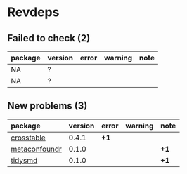 # Revdeps

## Failed to check (2)

|package |version |error |warning |note |
|:-------|:-------|:-----|:-------|:----|
|NA      |?       |      |        |     |
|NA      |?       |      |        |     |

## New problems (3)

|package                                    |version |error  |warning |note   |
|:------------------------------------------|:-------|:------|:-------|:------|
|[crosstable](problems.md#crosstable)       |0.4.1   |__+1__ |        |       |
|[metaconfoundr](problems.md#metaconfoundr) |0.1.0   |       |        |__+1__ |
|[tidysmd](problems.md#tidysmd)             |0.1.0   |       |        |__+1__ |

